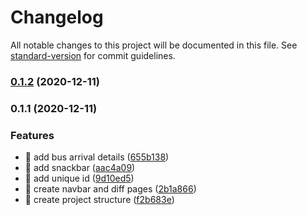 # Changelog

All notable changes to this project will be documented in this file. See [standard-version](https://github.com/conventional-changelog/standard-version) for commit guidelines.

### [0.1.2](https://github.com/yeukfei02/singapore-bus-arrival-web/compare/v0.1.1...v0.1.2) (2020-12-11)

### 0.1.1 (2020-12-11)


### Features

* 🎸 add bus arrival details ([655b138](https://github.com/yeukfei02/singapore-bus-arrival-web/commit/655b13843a1bb78adb8d6fd54481d72d005b7e64))
* 🎸 add snackbar ([aac4a09](https://github.com/yeukfei02/singapore-bus-arrival-web/commit/aac4a091b3dddacd2df13eafa7f47ab623243248))
* 🎸 add unique id ([9d10ed5](https://github.com/yeukfei02/singapore-bus-arrival-web/commit/9d10ed5043a4027eee397576720c1bdf2faf83c3))
* 🎸 create navbar and diff pages ([2b1a866](https://github.com/yeukfei02/singapore-bus-arrival-web/commit/2b1a8667e3da9ebecf0d6c8780ccfd95e5ca228b))
* 🎸 create project structure ([f2b683e](https://github.com/yeukfei02/singapore-bus-arrival-web/commit/f2b683e76d6fda816afb250de707017c6677f37c))
